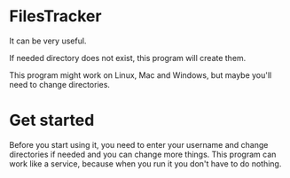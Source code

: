# FilesTracker
It can be very useful.

If needed directory does not exist, this program will create them.

This program might work on Linux, Mac and Windows, but maybe you'll need to change directories.

# Get started
Before you start using it, you need to enter your username and change directories if needed and you can change more things.
This program can work like a service, because when you run it you don't have to do nothing.
